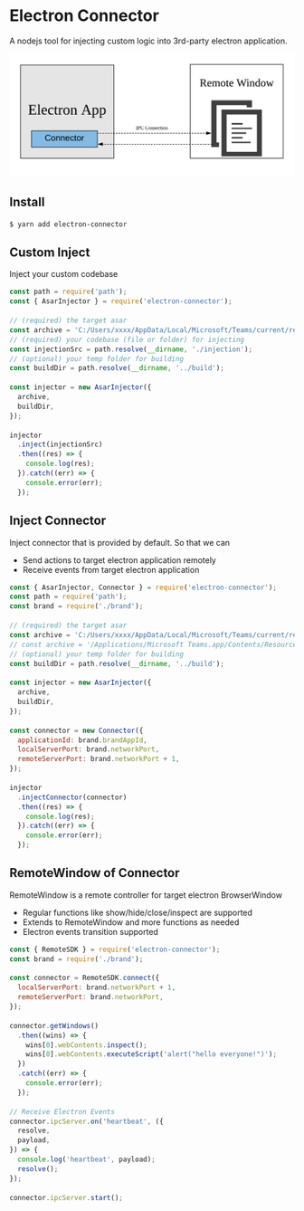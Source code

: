 # Electron Connector

A nodejs tool for injecting custom logic into 3rd-party electron application.

![Overview](overview.png)

## Install
```bash
$ yarn add electron-connector
```

## Custom Inject

Inject your custom codebase

```js
const path = require('path');
const { AsarInjector } = require('electron-connector');

// (required) the target asar
const archive = 'C:/Users/xxxx/AppData/Local/Microsoft/Teams/current/resources/app.asar';
// (required) your codebase (file or folder) for injecting
const injectionSrc = path.resolve(__dirname, './injection');
// (optional) your temp folder for building
const buildDir = path.resolve(__dirname, '../build');

const injector = new AsarInjector({
  archive,
  buildDir,
});

injector
  .inject(injectionSrc)
  .then((res) => {
    console.log(res);
  }).catch((err) => {
    console.error(err);
  });
```

## Inject Connector

Inject connector that is provided by default. So that we can
- Send actions to target electron application remotely
- Receive events from target electron application

```js
const { AsarInjector, Connector } = require('electron-connector');
const path = require('path');
const brand = require('./brand');

// (required) the target asar
const archive = 'C:/Users/xxxx/AppData/Local/Microsoft/Teams/current/resources/app.asar';
// const archive = '/Applications/Microsoft Teams.app/Contents/Resources/app.asar';
// (optional) your temp folder for building
const buildDir = path.resolve(__dirname, '../build');

const injector = new AsarInjector({
  archive,
  buildDir,
});

const connector = new Connector({
  applicationId: brand.brandAppId,
  localServerPort: brand.networkPort,
  remoteServerPort: brand.networkPort + 1,
});

injector
  .injectConnector(connector)
  .then((res) => {
    console.log(res);
  }).catch((err) => {
    console.error(err);
  });
```

## RemoteWindow of Connector

RemoteWindow is a remote controller for target electron BrowserWindow
- Regular functions like show/hide/close/inspect are supported
- Extends to RemoteWindow and more functions as needed
- Electron events transition supported

```js
const { RemoteSDK } = require('electron-connector');
const brand = require('./brand');

const connector = RemoteSDK.connect({
  localServerPort: brand.networkPort + 1,
  remoteServerPort: brand.networkPort,
});

connector.getWindows()
  .then((wins) => {
    wins[0].webContents.inspect();
    wins[0].webContents.executeScript('alert("hello everyone!")');
  })
  .catch((err) => {
    console.error(err);
  });

// Receive Electron Events
connector.ipcServer.on('heartbeat', ({
  resolve,
  payload,
}) => {
  console.log('heartbeat', payload);
  resolve();
});

connector.ipcServer.start();
```
